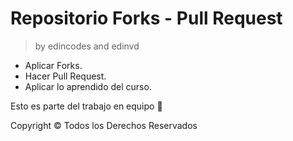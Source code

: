 # Repositorio Forks - Pull Request 
> by edincodes and edinvd

* Aplicar Forks.
* Hacer Pull Request.
* Aplicar lo aprendido del curso.

Esto es parte del trabajo en equipo 🤝

Copyright © Todos los Derechos Reservados